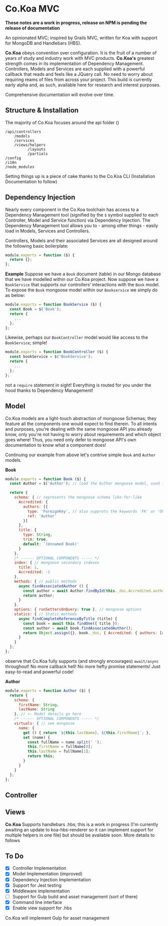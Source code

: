 # Co.Koa MVC
**These notes are a work in progress, release on NPM is pending the release of documentation**


An opinionated MVC; inspired by Grails MVC, written for Koa with support for MongoDB and Handlebars (HBS).

**Co.Koa** obeys convention over configuration. It is the fruit of a number of years of study and industry work with MVC products. **Co.Koa's** greatest strength comes in its implementation of Dependency Management.  Controllers, Models and Services are each supplied with a powerful callback that reads and feels like a JQuery call.  No need to worry about requiring reams of files from across your project.  This build is currently early alpha and, as such, available here for research and interest purposes.

Comprehensive documentation will evolve over time.

## Structure & Installation
The majority of Co.Koa focuses around the api folder ()
```
/api/controllers
    /models
    /services
    /views/helpers
          /layouts
          /partials
/config
/i18n
/node_modules
```
Setting things up is a piece of cake thanks to the Co.Koa CLI (Installation Documentation to follow)

## Dependency Injection
Nearly every component in the Co.Koa toolchain has access to a Dependency Management tool (signified by the `$` symbol supplied to each Controller, Model and Service function) via Dependency Injection.  The Dependency Management tool allows you to - among other things - easily load in Models, Services and Controllers.

Controllers, Models and their associated Services are all designed around the following basic boilerplate:

```javascript
module.exports = function ($) {
  return {};
};
```
**Example**
Suppose we have a `Book` document (table) in our Mongo database that we have modelled within our Co.Koa project.  Now suppose we have a `BookService` that supports our controllers' interactions with the `Book` model.  To expose the `Book` mongoose model within our `Bookservice` we simply do as below:

```javascript
module.exports = function BookService ($) {
  const Book = $('Book');
  return {
    ...
  };
};
```
Likewise, perhaps our `BookController` model would like access to the `BookService`; simple!

```javascript
module.exports = function BookController ($) {
  const bookService = $('BookService');
  return {
    ...
  };
};
```
not a `require` statement in sight! Everything is routed for you under the hood thanks to Dependency Management!

## Model
Co.Koa models are a light-touch abstraction of mongoose Schemas; they feature all the components one would expect to find therein.   To all intents and purposes, you're dealing with the same mongoose API you already know, only you're not having to worry about requirements and which object goes where! Thus, you need only defer to mongoose API's own documentation to know what a component does!

Continuing our example from above let's contrive simple `Book` and `Author` models.

**Book**
```javascript
module.exports = function Book ($) {
  const Author = $('Author'); // load the Author mongoose model, used in the public method defined below.

  return {
    schema: { // represents the mongoose schema like-for-like
      Accredited: {
        authors: [{
          type: 'ForeignKey', // also supprots the keywords 'FK' or 'ObjectId'.  Co.Koa will replace these 3 with the correct reference ObjectId on load!
          ref: 'Author'
        }]
      },
      title: {
        type: String,
        trim: true,
        default: '(Unnamed Book)'
      }
    },
    /* ------ OPTIONAL COMPONENTS ----- */
    index: { // mongoose secondary indexes
      title: 1,
      Accredited: -1
    },
    methods: { // public methods
      async findAssociatedAuthor () {
        const author = await Author.findById(this._doc.Accredited.authors[0]);
        return author;
      }
    },
    options: { runSettersOnQuery: true }, // mongoose options
    statics: { // Static methods
      async findCompleteReferenceByTitle (title) {
        const book = await this.findOne({ title });
        const author = await book.findAssociatedAuthor();
        return Object.assign({}, book._doc, { Accredited: { authors: [author._doc] } });
      }
    }
  };
};
```
observe that Co.Koa fully supports (and strongly encourages) `await/async` throughout!  No more callback hell! No more hefty promise statements! Just easy-to-read and powerful code!

**Author**
```javascript
module.exports = function Author ($) {
  return {
    schema: {
      firstName: String,
      lastName: String
    }, // <- Model details go here
    /* ------ OPTIONAL COMPONENTS ----- */
    virtuals: { // see mongoose
      name: {
        get () { return `${this.lastName}, ${this.firstName}`; },
        set (name) {
          const fullName = name.split(' ');
          this.firstName = fullName[0];
          this.lastName = fullName[1];
          return this;
        }
      }
    }
  };
};
```

## Controller

## Views
**Co.Koa** Supports handlebars .hbs; this is a work in progress (I'm currently awaiting an update to koa-hbs-renderer so it can implement support for multiple helpers in one file) but should be available soon.  More details to follows

## To Do
- [x] Controller Implementation
- [x] Model Implementation (improved)
- [x] Dependency Injection Implementation
- [x] Support for Jest testing
- [x] Middleware implementation
- [ ] Support for Gulp build and asset management (sort of there)
- [x] Command line interface
- [x] Enable view support for .hbs

Co.Koa will implement Gulp for asset management
